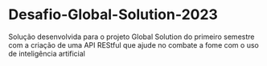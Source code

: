 # Desafio-Global-Solution-2023
Solução desenvolvida para o projeto Global Solution do primeiro semestre com a criação de uma API REStful que ajude no combate a fome com o uso de inteligência artificial
